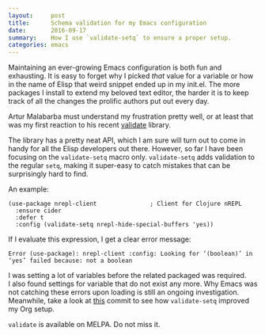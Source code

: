 ```yaml
---
layout:     post
title:      Schema validation for my Emacs configuration
date:       2016-09-17
summary:    How I use `validate-setq` to ensure a proper setup.
categories: emacs
---
```


Maintaining an ever-growing Emacs configuration is both fun and exhausting. It
is easy to forget why I picked *that* value for a variable or how in the name of
Elisp that weird snippet ended up in my init.el. The more packages I install to
extend my beloved text editor, the harder it is to keep track of all the changes
the prolific authors put out every day.

Artur Malabarba must understand my frustration pretty well, or at least that was
my first reaction to his
recent [validate](https://github.com/Malabarba/validate.el) library.

The library has a pretty neat API, which I am sure will turn out to come in
handy for all the Elisp developers out there. However, so far I have been
focusing on the `validate-setq` macro only. `validate-setq` adds validation to
the regular `setq`, making it super-easy to catch mistakes that can be
surprisingly hard to find.

An example:

``` emacs-lisp
(use-package nrepl-client               ; Client for Clojure nREPL
  :ensure cider
  :defer t
  :config (validate-setq nrepl-hide-special-buffers 'yes))
```

If I evaluate this expression, I get a clear error message:

    Error (use-package): nrepl-client :config: Looking for ‘(boolean)’ in
    ‘yes’ failed because: not a boolean

I was setting a lot of variables before the related packaged was
required. I also found settings for variable that do not exist any more. Why
Emacs was not catching these errors upon loading is still an ongoing
investigation. Meanwhile, take a look
at
[this](https://github.com/manuel-uberti/.emacs.d/commit/2217e0a1608eb9c3dfc8921be73514353b6cc035) commit
to see how `validate-setq` improved my Org setup.

`validate` is available on MELPA. Do not miss it.
